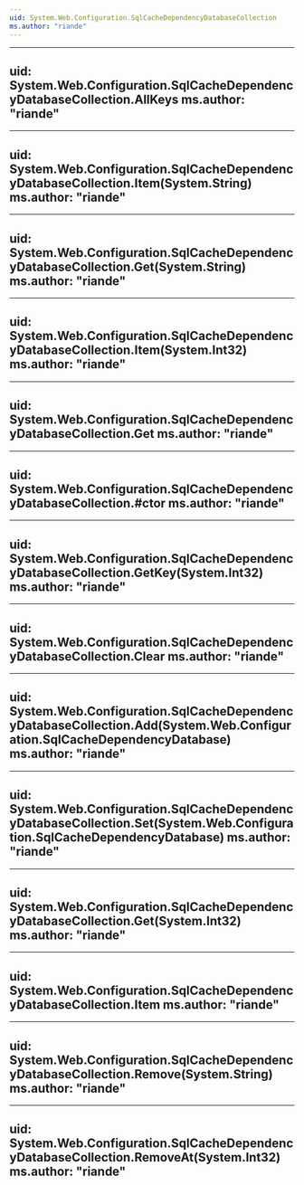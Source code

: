 ```yaml
---
uid: System.Web.Configuration.SqlCacheDependencyDatabaseCollection
ms.author: "riande"
---
```


---
uid: System.Web.Configuration.SqlCacheDependencyDatabaseCollection.AllKeys
ms.author: "riande"
---

---
uid: System.Web.Configuration.SqlCacheDependencyDatabaseCollection.Item(System.String)
ms.author: "riande"
---

---
uid: System.Web.Configuration.SqlCacheDependencyDatabaseCollection.Get(System.String)
ms.author: "riande"
---

---
uid: System.Web.Configuration.SqlCacheDependencyDatabaseCollection.Item(System.Int32)
ms.author: "riande"
---

---
uid: System.Web.Configuration.SqlCacheDependencyDatabaseCollection.Get
ms.author: "riande"
---

---
uid: System.Web.Configuration.SqlCacheDependencyDatabaseCollection.#ctor
ms.author: "riande"
---

---
uid: System.Web.Configuration.SqlCacheDependencyDatabaseCollection.GetKey(System.Int32)
ms.author: "riande"
---

---
uid: System.Web.Configuration.SqlCacheDependencyDatabaseCollection.Clear
ms.author: "riande"
---

---
uid: System.Web.Configuration.SqlCacheDependencyDatabaseCollection.Add(System.Web.Configuration.SqlCacheDependencyDatabase)
ms.author: "riande"
---

---
uid: System.Web.Configuration.SqlCacheDependencyDatabaseCollection.Set(System.Web.Configuration.SqlCacheDependencyDatabase)
ms.author: "riande"
---

---
uid: System.Web.Configuration.SqlCacheDependencyDatabaseCollection.Get(System.Int32)
ms.author: "riande"
---

---
uid: System.Web.Configuration.SqlCacheDependencyDatabaseCollection.Item
ms.author: "riande"
---

---
uid: System.Web.Configuration.SqlCacheDependencyDatabaseCollection.Remove(System.String)
ms.author: "riande"
---

---
uid: System.Web.Configuration.SqlCacheDependencyDatabaseCollection.RemoveAt(System.Int32)
ms.author: "riande"
---
